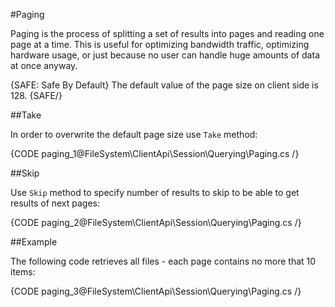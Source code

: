 ﻿#Paging

Paging is the process of splitting a set of results into pages and reading one page at a time. This is useful for optimizing bandwidth traffic,
 optimizing hardware usage, or just because no user can handle huge amounts of data at once anyway.

{SAFE: Safe By Default}
The default value of the page size on client side is 128.
{SAFE/}

##Take

In order to overwrite the default page size use `Take` method:

{CODE paging_1@FileSystem\ClientApi\Session\Querying\Paging.cs /}

##Skip

Use `Skip` method to specify number of results to skip to be able to get results of next pages:

{CODE paging_2@FileSystem\ClientApi\Session\Querying\Paging.cs /}

##Example

The following code retrieves all files - each page contains no more that 10 items:

{CODE paging_3@FileSystem\ClientApi\Session\Querying\Paging.cs /}